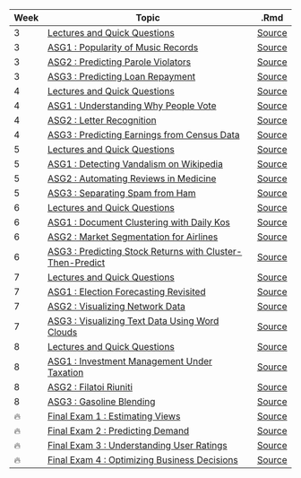 |Week|Topic|.Rmd|
|---|---|---|
|3|[Lectures and Quick Questions](http://vishalgupta.me/AnalyticsEdge/htmlNB/week3_lectures_QQ.html)|[Source](http://vishalgupta.me/AnalyticsEdge/week3_lectures_QQ.Rmd)|
|3|[ASG1 : Popularity of Music Records](http://vishalgupta.me/AnalyticsEdge/htmlNB/week3_assig1.html)|[Source](http://vishalgupta.me/AnalyticsEdge/week3_assig1.Rmd)|
|3|[ASG2 : Predicting Parole Violators](http://vishalgupta.me/AnalyticsEdge/htmlNB/week3_assig2.html)|[Source](http://vishalgupta.me/AnalyticsEdge/week3_assig2.Rmd)|
|3|[ASG3 : Predicting Loan Repayment](http://vishalgupta.me/AnalyticsEdge/htmlNB/week3_assig3.html)|[Source](http://vishalgupta.me/AnalyticsEdge/week3_assig3.Rmd)|
|4|[Lectures and Quick Questions](http://vishalgupta.me/AnalyticsEdge/htmlNB/week4_lectures_QQ.html)|[Source](http://vishalgupta.me/AnalyticsEdge/week4_lectures_QQ.Rmd)|
|4|[ASG1 : Understanding Why People Vote](http://vishalgupta.me/AnalyticsEdge/htmlNB/week4_assig1.html)|[Source](http://vishalgupta.me/AnalyticsEdge/week4_assig1.Rmd)|
|4|[ASG2 : Letter Recognition](http://vishalgupta.me/AnalyticsEdge/htmlNB/week4_assig2.html)|[Source](http://vishalgupta.me/AnalyticsEdge/week4_assig2.Rmd)|
|4|[ASG3 : Predicting Earnings from Census Data](http://vishalgupta.me/AnalyticsEdge/htmlNB/week4_assig3.html)|[Source](http://vishalgupta.me/AnalyticsEdge/week4_assig3.Rmd)|
|5|[Lectures and Quick Questions](http://vishalgupta.me/AnalyticsEdge/htmlNB/week5_lectures_QQ.html)|[Source](http://vishalgupta.me/AnalyticsEdge/week5_lectures_QQ.Rmd)|
|5|[ASG1 : Detecting Vandalism on Wikipedia](http://vishalgupta.me/AnalyticsEdge/htmlNB/week5_assig1.html)|[Source](http://vishalgupta.me/AnalyticsEdge/week5_assig1.Rmd)|
|5|[ASG2 : Automating Reviews in Medicine](http://vishalgupta.me/AnalyticsEdge/htmlNB/week5_assig2.html)|[Source](http://vishalgupta.me/AnalyticsEdge/week5_assig2.Rmd)|
|5|[ASG3 : Separating Spam from Ham](http://vishalgupta.me/AnalyticsEdge/htmlNB/week5_assig3.html)|[Source](http://vishalgupta.me/AnalyticsEdge/week5_assig3.Rmd)|
|6|[Lectures and Quick Questions](http://vishalgupta.me/AnalyticsEdge/htmlNB/week6_lectures_QQ.html)|[Source](http://vishalgupta.me/AnalyticsEdge/week6_lectures_QQ.Rmd)|
|6|[ASG1 : Document Clustering with Daily Kos](http://vishalgupta.me/AnalyticsEdge/htmlNB/week6_assig1.html)|[Source](http://vishalgupta.me/AnalyticsEdge/week6_assig1.Rmd)|
|6|[ASG2 : Market Segmentation for Airlines](http://vishalgupta.me/AnalyticsEdge/htmlNB/week6_assig2.html)|[Source](http://vishalgupta.me/AnalyticsEdge/week6_assig2.Rmd)|
|6|[ASG3 : Predicting Stock Returns with Cluster-Then-Predict](http://vishalgupta.me/AnalyticsEdge/htmlNB/week6_assig3.html)|[Source](http://vishalgupta.me/AnalyticsEdge/week6_assig3.Rmd)|
|7|[Lectures and Quick Questions](http://vishalgupta.me/AnalyticsEdge/htmlNB/week7_lectures_QQ.html)|[Source](http://vishalgupta.me/AnalyticsEdge/week7_lectures_QQ.Rmd)|
|7|[ASG1 : Election Forecasting Revisited](http://vishalgupta.me/AnalyticsEdge/htmlNB/week7_assig1.html)|[Source](http://vishalgupta.me/AnalyticsEdge/week7_assig1.Rmd)|
|7|[ASG2 : Visualizing Network Data](http://vishalgupta.me/AnalyticsEdge/htmlNB/week7_assig2.html)|[Source](http://vishalgupta.me/AnalyticsEdge/week7_assig2.Rmd)|
|7|[ASG3 : Visualizing Text Data Using Word Clouds](http://vishalgupta.me/AnalyticsEdge/htmlNB/week7_assig3.html)|[Source](http://vishalgupta.me/AnalyticsEdge/week7_assig3.Rmd)|
|8|[Lectures and Quick Questions](http://vishalgupta.me/AnalyticsEdge/htmlNB/week8_lectures_QQ.html)|[Source](http://vishalgupta.me/AnalyticsEdge/week8_lectures_QQ.Rmd)|
|8|[ASG1 : Investment Management Under Taxation](http://vishalgupta.me/AnalyticsEdge/htmlNB/week8_assig1.html)|[Source](http://vishalgupta.me/AnalyticsEdge/week8_assig1.Rmd)|
|8|[ASG2 : Filatoi Riuniti](http://vishalgupta.me/AnalyticsEdge/htmlNB/week8_assig2.html)|[Source](http://vishalgupta.me/AnalyticsEdge/week8_assig2.Rmd)|
|8|[ASG3 : Gasoline Blending](http://vishalgupta.me/AnalyticsEdge/htmlNB/week8_assig3.html)|[Source](http://vishalgupta.me/AnalyticsEdge/week8_assig3.Rmd)|
|🔥|[Final Exam 1 : Estimating Views](http://vishalgupta.me/AnalyticsEdge/htmlNB/final_exam1.html)|[Source](http://vishalgupta.me/AnalyticsEdge/final_exam1.Rmd)|
|🔥|[Final Exam 2 : Predicting Demand](http://vishalgupta.me/AnalyticsEdge/htmlNB/final_exam2.html)|[Source](http://vishalgupta.me/AnalyticsEdge/final_exam2.Rmd)|
|🔥|[Final Exam 3 : Understanding User Ratings](http://vishalgupta.me/AnalyticsEdge/htmlNB/final_exam3.html)|[Source](http://vishalgupta.me/AnalyticsEdge/final_exam3.Rmd)|
|🔥|[Final Exam 4 : Optimizing Business Decisions](http://vishalgupta.me/AnalyticsEdge/htmlNB/final_exam4.html)|[Source](http://vishalgupta.me/AnalyticsEdge/final_exam4.Rmd)|
